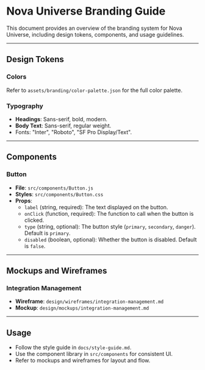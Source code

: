 # Nova Universe Branding Guide

This document provides an overview of the branding system for Nova Universe, including design tokens, components, and usage guidelines.

---

## Design Tokens

### Colors
Refer to `assets/branding/color-palette.json` for the full color palette.

### Typography
- **Headings**: Sans-serif, bold, modern.
- **Body Text**: Sans-serif, regular weight.
- Fonts: "Inter", "Roboto", "SF Pro Display/Text".

---

## Components

### Button
- **File**: `src/components/Button.js`
- **Styles**: `src/components/Button.css`
- **Props**:
  - `label` (string, required): The text displayed on the button.
  - `onClick` (function, required): The function to call when the button is clicked.
  - `type` (string, optional): The button style (`primary`, `secondary`, `danger`). Default is `primary`.
  - `disabled` (boolean, optional): Whether the button is disabled. Default is `false`.

---

## Mockups and Wireframes

### Integration Management
- **Wireframe**: `design/wireframes/integration-management.md`
- **Mockup**: `design/mockups/integration-management.md`

---

## Usage

- Follow the style guide in `docs/style-guide.md`.
- Use the component library in `src/components` for consistent UI.
- Refer to mockups and wireframes for layout and flow.

